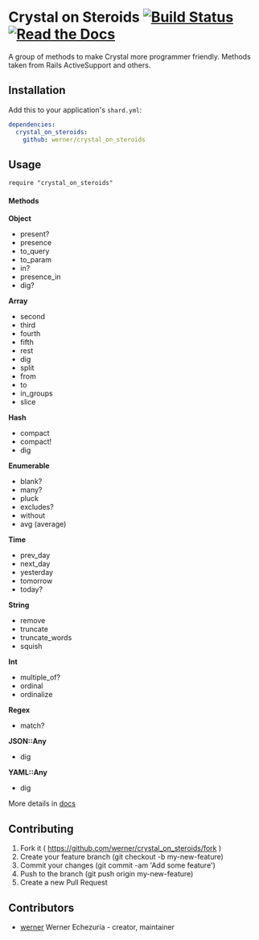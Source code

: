 # Crystal on Steroids [![Build Status](https://travis-ci.org/werner/crystal_on_steroids.png)](https://travis-ci.org/werner/crystal_on_steroids) [![Read the Docs](https://img.shields.io/readthedocs/pip.svg)](https://werner.github.io/crystal_on_steroids/)

A group of methods to make Crystal more programmer friendly. Methods taken from Rails ActiveSupport and others.

## Installation

Add this to your application's `shard.yml`:

```yaml
dependencies:
  crystal_on_steroids:
    github: werner/crystal_on_steroids
```

## Usage

```crystal
require "crystal_on_steroids"
```

#### Methods

**Object**

* present?
* presence
* to_query
* to_param
* in?
* presence_in
* dig?

**Array**

* second
* third
* fourth
* fifth
* rest
* dig
* split
* from
* to
* in_groups
* slice

**Hash**

* compact
* compact!
* dig

**Enumerable**

* blank?
* many?
* pluck
* excludes?
* without
* avg (average)

**Time**

* prev_day
* next_day
* yesterday
* tomorrow
* today?

**String**

* remove
* truncate
* truncate_words
* squish

**Int**
* multiple_of?
* ordinal
* ordinalize

**Regex**
* match?

**JSON::Any**

* dig

**YAML::Any**

* dig

More details in [docs](https://werner.github.io/crystal_on_steroids/)

## Contributing

1. Fork it ( https://github.com/werner/crystal_on_steroids/fork )
2. Create your feature branch (git checkout -b my-new-feature)
3. Commit your changes (git commit -am 'Add some feature')
4. Push to the branch (git push origin my-new-feature)
5. Create a new Pull Request

## Contributors

- [werner](https://github.com/werner) Werner Echezuría - creator, maintainer

